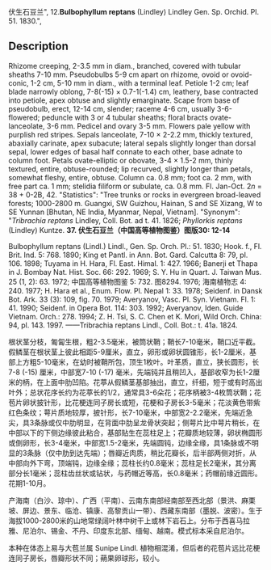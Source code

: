 伏生石豆兰",
12.**Bulbophyllum reptans** (Lindley) Lindley Gen. Sp. Orchid. Pl. 51. 1830.",

## Description
Rhizome creeping, 2-3.5 mm in diam., branched, covered with tubular sheaths 7-10 mm. Pseudobulbs 5-9 cm apart on rhizome, ovoid or ovoid-conic, 1-2 cm, 5-10 mm in diam., with a terminal leaf. Petiole 1-2 cm; leaf blade narrowly oblong, 7-8(-15) × 0.7-1(-1.4) cm, leathery, base contracted into petiole, apex obtuse and slightly emarginate. Scape from base of pseudobulb, erect, 12-14 cm, slender; raceme 4-6 cm, usually 3-6-flowered; peduncle with 3 or 4 tubular sheaths; floral bracts ovate-lanceolate, 3-6 mm. Pedicel and ovary 3-5 mm. Flowers pale yellow with purplish red stripes. Sepals lanceolate, 7-10 × 2-2.2 mm, thickly textured, abaxially carinate, apex subacute; lateral sepals slightly longer than dorsal sepal, lower edges of basal half connate to each other, base adnate to column foot. Petals ovate-elliptic or obovate, 3-4 × 1.5-2 mm, thinly textured, entire, obtuse-rounded; lip recurved, slightly longer than petals, somewhat fleshy, entire, obtuse. Column ca. 0.8 mm; foot ca. 2 mm, with free part ca. 1 mm; stelidia filiform or subulate, ca. 0.8 mm. Fl. Jan-Oct. 2*n* = 38 + 0-2B, 42.
  "Statistics": "Tree trunks or rocks in evergreen broad-leaved forests; 1000-2800 m. Guangxi, SW Guizhou, Hainan, S and SE Xizang, W to SE Yunnan [Bhutan, NE India, Myanmar, Nepal, Vietnam].
  "Synonym": "*Tribrachia reptans* Lindley, Coll. Bot. ad t. 41. 1826; *Phyllorkis reptans* (Lindley) Kuntze.
**37. 伏生石豆兰（中国高等植物图鉴）图版30: 12-14**

Bulbophyllum reptans (Lindl.) Lindl., Gen. Sp. Orch. Pl.: 51. 1830; Hook. f., Fl. Brit. Ind. 5: 768. 1890; King et Pantl. in Ann. Bot. Gard. Calcutta 8: 79, pl. 106. 1898; Tuyama in H. Hara, Fl. East. Himal. 1: 427. 1966; Banerji et Thapa in J. Bombay Nat. Hist. Soc. 66: 292. 1969; S. Y. Hu in Quart. J. Taiwan Mus. 25 (1, 2): 63. 1972; 中国高等植物图鉴 5: 732. 图8294. 1976; 海南植物志 4: 240. 1977; H. Hara et al., Enum. Flow. Pl. Nepal 1: 33. 1978; Seidenf. in Dansk Bot. Ark. 33 (3): 109, fig. 70. 1979; Averyanov, Vasc. Pl. Syn. Vietnam. Fl. 1: 41. 1990; Seidenf. in Opera Bot. 114: 303. 1992; Averyanov, Iden. Guide Vietnam. Orch.: 278. 1994; Z. H. Tsi, S. C. Chen et K. Mori, Wild Orch. China: 94, pl. 143. 1997. ——Tribrachia reptans Lindl., Coll. Bot.: t. 41a. 1824.

根状茎分枝，匍匐生根，粗2-3.5毫米，被筒状鞘；鞘长7-10毫米，鞘口近平截。假鳞茎在根状茎上彼此相距5-9厘米，直立，卵形或卵状圆锥形，长1-2厘米，基部上方粗5-10毫米，在幼时被鞘所包，顶生1枚叶。叶革质，直立，狭长圆形，长7-8 (-15) 厘米，中部宽7-10 (-17) 毫米，先端钝并且稍凹入，基部收窄为长1-2厘米的柄，在上面中肋凹陷。花葶从假鳞茎基部抽出，直立，纤细，短于或有时高出叶外；总状花序长约为花葶长的1/2，通常具3-6朵花；花序柄被3-4枚筒状鞘；花苞片卵状披针形，比花梗连同子房长或短，花梗和子房长3-5毫米；花淡黄色带紫红色条纹；萼片质地较厚，披针形，长7-10毫米，中部宽2-2.2毫米，先端近急尖，具3条脉或仅中肋明显，在背面中肋呈龙骨状突起；侧萼片比中萼片稍长，在中部以下的下侧边缘彼此粘合，基部贴生在蕊柱足上；花瓣质地较薄，卵状椭圆形或倒卵形，长3-4毫米，中部宽1.5-2毫米，先端圆钝，边缘全缘，具1条脉或不明显的3条脉（仅中肋到达先端）；唇瓣近肉质，稍比花瓣长，后半部两侧对折，从中部向外下弯，顶端钝，边缘全缘；蕊柱长约0.8毫米；蕊柱足长2毫米，其分离部分长1毫米；蕊柱齿丝状或钻状，与药帽近等高，长0.8毫米；药帽前缘近圆形。花期1-10月。

产海南（白沙、琼中）、广西（平南）、云南东南部经南部至西北部（景洪、麻栗坡、屏边、景东、临沧、镇康、高黎贡山一带）、西藏东南部（墨脱、波密）。生于海拔1000-2800米的山地常绿阔叶林中树干上或林下岩石上。分布于西喜马拉雅、尼泊尔、锡金、不丹、印度东北部、缅甸、越南。模式标本采自尼泊尔。

本种在体态上易与大苞兰属 Sunipe Lindl. 植物相混淆，但后者的花苞片远比花梗连同子房长，唇瓣形状不同；蒴果卵球形，较小。
